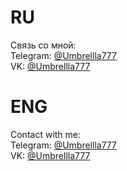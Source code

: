 
# RU<br/>
Связь со мной: <br/>
Telegram: [@Umbrellla777](https://t.me/Umbrellla777) <br/>
VK:       [@Umbrellla777](https://vk.com/umbrellla777) <br/>

# ENG <br/>
Contact with me: <br/>
Telegram: [@Umbrellla777](https://t.me/Umbrellla777) <br/>
VK:       [@Umbrellla777](https://vk.com/umbrellla777) <br/>
